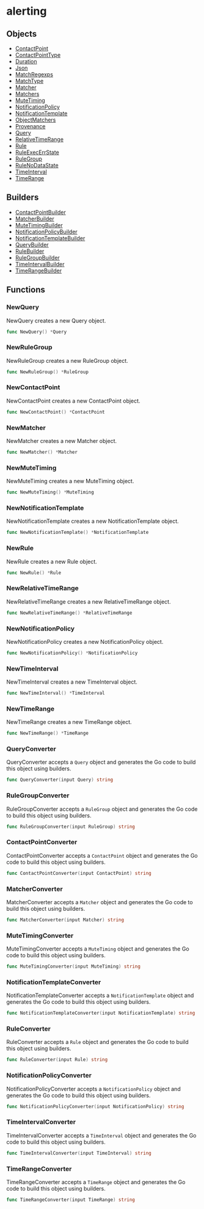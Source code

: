 # alerting

## Objects

 * <span class="badge object-type-struct"></span> [ContactPoint](./object-ContactPoint.md)
 * <span class="badge object-type-enum"></span> [ContactPointType](./object-ContactPointType.md)
 * <span class="badge object-type-scalar"></span> [Duration](./object-Duration.md)
 * <span class="badge object-type-scalar"></span> [Json](./object-Json.md)
 * <span class="badge object-type-map"></span> [MatchRegexps](./object-MatchRegexps.md)
 * <span class="badge object-type-enum"></span> [MatchType](./object-MatchType.md)
 * <span class="badge object-type-struct"></span> [Matcher](./object-Matcher.md)
 * <span class="badge object-type-array"></span> [Matchers](./object-Matchers.md)
 * <span class="badge object-type-struct"></span> [MuteTiming](./object-MuteTiming.md)
 * <span class="badge object-type-struct"></span> [NotificationPolicy](./object-NotificationPolicy.md)
 * <span class="badge object-type-struct"></span> [NotificationTemplate](./object-NotificationTemplate.md)
 * <span class="badge object-type-ref"></span> [ObjectMatchers](./object-ObjectMatchers.md)
 * <span class="badge object-type-scalar"></span> [Provenance](./object-Provenance.md)
 * <span class="badge object-type-struct"></span> [Query](./object-Query.md)
 * <span class="badge object-type-struct"></span> [RelativeTimeRange](./object-RelativeTimeRange.md)
 * <span class="badge object-type-struct"></span> [Rule](./object-Rule.md)
 * <span class="badge object-type-enum"></span> [RuleExecErrState](./object-RuleExecErrState.md)
 * <span class="badge object-type-struct"></span> [RuleGroup](./object-RuleGroup.md)
 * <span class="badge object-type-enum"></span> [RuleNoDataState](./object-RuleNoDataState.md)
 * <span class="badge object-type-struct"></span> [TimeInterval](./object-TimeInterval.md)
 * <span class="badge object-type-struct"></span> [TimeRange](./object-TimeRange.md)
## Builders

 * <span class="badge builder"></span> [ContactPointBuilder](./builder-ContactPointBuilder.md)
 * <span class="badge builder"></span> [MatcherBuilder](./builder-MatcherBuilder.md)
 * <span class="badge builder"></span> [MuteTimingBuilder](./builder-MuteTimingBuilder.md)
 * <span class="badge builder"></span> [NotificationPolicyBuilder](./builder-NotificationPolicyBuilder.md)
 * <span class="badge builder"></span> [NotificationTemplateBuilder](./builder-NotificationTemplateBuilder.md)
 * <span class="badge builder"></span> [QueryBuilder](./builder-QueryBuilder.md)
 * <span class="badge builder"></span> [RuleBuilder](./builder-RuleBuilder.md)
 * <span class="badge builder"></span> [RuleGroupBuilder](./builder-RuleGroupBuilder.md)
 * <span class="badge builder"></span> [TimeIntervalBuilder](./builder-TimeIntervalBuilder.md)
 * <span class="badge builder"></span> [TimeRangeBuilder](./builder-TimeRangeBuilder.md)
## Functions

### <span class="badge function"></span> NewQuery

NewQuery creates a new Query object.

```go
func NewQuery() *Query
```

### <span class="badge function"></span> NewRuleGroup

NewRuleGroup creates a new RuleGroup object.

```go
func NewRuleGroup() *RuleGroup
```

### <span class="badge function"></span> NewContactPoint

NewContactPoint creates a new ContactPoint object.

```go
func NewContactPoint() *ContactPoint
```

### <span class="badge function"></span> NewMatcher

NewMatcher creates a new Matcher object.

```go
func NewMatcher() *Matcher
```

### <span class="badge function"></span> NewMuteTiming

NewMuteTiming creates a new MuteTiming object.

```go
func NewMuteTiming() *MuteTiming
```

### <span class="badge function"></span> NewNotificationTemplate

NewNotificationTemplate creates a new NotificationTemplate object.

```go
func NewNotificationTemplate() *NotificationTemplate
```

### <span class="badge function"></span> NewRule

NewRule creates a new Rule object.

```go
func NewRule() *Rule
```

### <span class="badge function"></span> NewRelativeTimeRange

NewRelativeTimeRange creates a new RelativeTimeRange object.

```go
func NewRelativeTimeRange() *RelativeTimeRange
```

### <span class="badge function"></span> NewNotificationPolicy

NewNotificationPolicy creates a new NotificationPolicy object.

```go
func NewNotificationPolicy() *NotificationPolicy
```

### <span class="badge function"></span> NewTimeInterval

NewTimeInterval creates a new TimeInterval object.

```go
func NewTimeInterval() *TimeInterval
```

### <span class="badge function"></span> NewTimeRange

NewTimeRange creates a new TimeRange object.

```go
func NewTimeRange() *TimeRange
```

### <span class="badge function"></span> QueryConverter

QueryConverter accepts a `Query` object and generates the Go code to build this object using builders.

```go
func QueryConverter(input Query) string
```

### <span class="badge function"></span> RuleGroupConverter

RuleGroupConverter accepts a `RuleGroup` object and generates the Go code to build this object using builders.

```go
func RuleGroupConverter(input RuleGroup) string
```

### <span class="badge function"></span> ContactPointConverter

ContactPointConverter accepts a `ContactPoint` object and generates the Go code to build this object using builders.

```go
func ContactPointConverter(input ContactPoint) string
```

### <span class="badge function"></span> MatcherConverter

MatcherConverter accepts a `Matcher` object and generates the Go code to build this object using builders.

```go
func MatcherConverter(input Matcher) string
```

### <span class="badge function"></span> MuteTimingConverter

MuteTimingConverter accepts a `MuteTiming` object and generates the Go code to build this object using builders.

```go
func MuteTimingConverter(input MuteTiming) string
```

### <span class="badge function"></span> NotificationTemplateConverter

NotificationTemplateConverter accepts a `NotificationTemplate` object and generates the Go code to build this object using builders.

```go
func NotificationTemplateConverter(input NotificationTemplate) string
```

### <span class="badge function"></span> RuleConverter

RuleConverter accepts a `Rule` object and generates the Go code to build this object using builders.

```go
func RuleConverter(input Rule) string
```

### <span class="badge function"></span> NotificationPolicyConverter

NotificationPolicyConverter accepts a `NotificationPolicy` object and generates the Go code to build this object using builders.

```go
func NotificationPolicyConverter(input NotificationPolicy) string
```

### <span class="badge function"></span> TimeIntervalConverter

TimeIntervalConverter accepts a `TimeInterval` object and generates the Go code to build this object using builders.

```go
func TimeIntervalConverter(input TimeInterval) string
```

### <span class="badge function"></span> TimeRangeConverter

TimeRangeConverter accepts a `TimeRange` object and generates the Go code to build this object using builders.

```go
func TimeRangeConverter(input TimeRange) string
```

